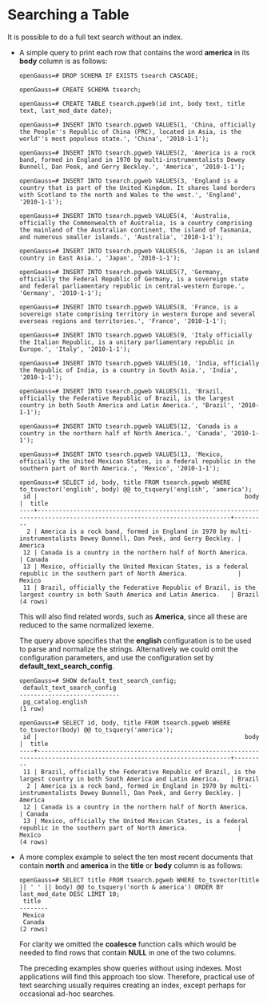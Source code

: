 # Searching a Table<a name="EN-US_TOPIC_0289899842"></a>

It is possible to do a full text search without an index.

-   A simple query to print each row that contains the word  **america**  in its  **body**  column is as follows:

    ```
    openGauss=# DROP SCHEMA IF EXISTS tsearch CASCADE;
    
    openGauss=# CREATE SCHEMA tsearch;
    
    openGauss=# CREATE TABLE tsearch.pgweb(id int, body text, title text, last_mod_date date);
    
    openGauss=# INSERT INTO tsearch.pgweb VALUES(1, 'China, officially the People''s Republic of China (PRC), located in Asia, is the world''s most populous state.', 'China', '2010-1-1');
    
    openGauss=# INSERT INTO tsearch.pgweb VALUES(2, 'America is a rock band, formed in England in 1970 by multi-instrumentalists Dewey Bunnell, Dan Peek, and Gerry Beckley.', 'America', '2010-1-1');
    
    openGauss=# INSERT INTO tsearch.pgweb VALUES(3, 'England is a country that is part of the United Kingdom. It shares land borders with Scotland to the north and Wales to the west.', 'England', '2010-1-1');
    
    openGauss=# INSERT INTO tsearch.pgweb VALUES(4, 'Australia, officially the Commonwealth of Australia, is a country comprising the mainland of the Australian continent, the island of Tasmania, and numerous smaller islands.', 'Australia', '2010-1-1');
       
    openGauss=# INSERT INTO tsearch.pgweb VALUES(6, 'Japan is an island country in East Asia.', 'Japan', '2010-1-1');
    
    openGauss=# INSERT INTO tsearch.pgweb VALUES(7, 'Germany, officially the Federal Republic of Germany, is a sovereign state and federal parliamentary republic in central-western Europe.', 'Germany', '2010-1-1');
    
    openGauss=# INSERT INTO tsearch.pgweb VALUES(8, 'France, is a sovereign state comprising territory in western Europe and several overseas regions and territories.', 'France', '2010-1-1');
    
    openGauss=# INSERT INTO tsearch.pgweb VALUES(9, 'Italy officially the Italian Republic, is a unitary parliamentary republic in Europe.', 'Italy', '2010-1-1');
    
    openGauss=# INSERT INTO tsearch.pgweb VALUES(10, 'India, officially the Republic of India, is a country in South Asia.', 'India', '2010-1-1');
    
    openGauss=# INSERT INTO tsearch.pgweb VALUES(11, 'Brazil, officially the Federative Republic of Brazil, is the largest country in both South America and Latin America.', 'Brazil', '2010-1-1');
    
    openGauss=# INSERT INTO tsearch.pgweb VALUES(12, 'Canada is a country in the northern half of North America.', 'Canada', '2010-1-1');
    
    openGauss=# INSERT INTO tsearch.pgweb VALUES(13, 'Mexico, officially the United Mexican States, is a federal republic in the southern part of North America.', 'Mexico', '2010-1-1');
    
    openGauss=# SELECT id, body, title FROM tsearch.pgweb WHERE to_tsvector('english', body) @@ to_tsquery('english', 'america');
     id |                                                          body                                                           |  title  
    ----+-------------------------------------------------------------------------------------------------------------------------+---------
      2 | America is a rock band, formed in England in 1970 by multi-instrumentalists Dewey Bunnell, Dan Peek, and Gerry Beckley. | America
     12 | Canada is a country in the northern half of North America.                                                              | Canada
     13 | Mexico, officially the United Mexican States, is a federal republic in the southern part of North America.              | Mexico
     11 | Brazil, officially the Federative Republic of Brazil, is the largest country in both South America and Latin America.   | Brazil
    (4 rows)
    ```

    This will also find related words, such as  **America**, since all these are reduced to the same normalized lexeme.

    The query above specifies that the  **english**  configuration is to be used to parse and normalize the strings. Alternatively we could omit the configuration parameters, and use the configuration set by  **default\_text\_search\_config**.

    ```
    openGauss=# SHOW default_text_search_config;
     default_text_search_config 
    ----------------------------
     pg_catalog.english
    (1 row)
    
    openGauss=# SELECT id, body, title FROM tsearch.pgweb WHERE to_tsvector(body) @@ to_tsquery('america');
     id |                                                          body                                                           |  title  
    ----+-------------------------------------------------------------------------------------------------------------------------+---------
     11 | Brazil, officially the Federative Republic of Brazil, is the largest country in both South America and Latin America.   | Brazil
      2 | America is a rock band, formed in England in 1970 by multi-instrumentalists Dewey Bunnell, Dan Peek, and Gerry Beckley. | America
     12 | Canada is a country in the northern half of North America.                                                              | Canada
     13 | Mexico, officially the United Mexican States, is a federal republic in the southern part of North America.              | Mexico
    (4 rows)
    ```

-   A more complex example to select the ten most recent documents that contain  **north**  and  **america**  in the  **title**  or  **body**  column is as follows:

    ```
    openGauss=# SELECT title FROM tsearch.pgweb WHERE to_tsvector(title || ' ' || body) @@ to_tsquery('north & america') ORDER BY last_mod_date DESC LIMIT 10;
     title  
    --------
     Mexico
     Canada
    (2 rows)
    ```

    For clarity we omitted the  **coalesce**  function calls which would be needed to find rows that contain  **NULL**  in one of the two columns.

    The preceding examples show queries without using indexes. Most applications will find this approach too slow. Therefore, practical use of text searching usually requires creating an index, except perhaps for occasional ad-hoc searches. 


